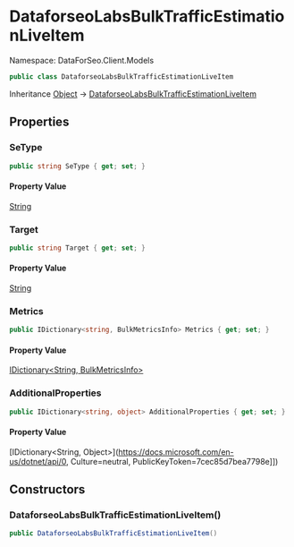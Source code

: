 # DataforseoLabsBulkTrafficEstimationLiveItem

Namespace: DataForSeo.Client.Models

```csharp
public class DataforseoLabsBulkTrafficEstimationLiveItem
```

Inheritance [Object](https://docs.microsoft.com/en-us/dotnet/api/Object) → [DataforseoLabsBulkTrafficEstimationLiveItem](./DataforseoLabsBulkTrafficEstimationLiveItem.md)

## Properties

### **SeType**

```csharp
public string SeType { get; set; }
```

#### Property Value

[String](https://docs.microsoft.com/en-us/dotnet/api/String)<br>

### **Target**

```csharp
public string Target { get; set; }
```

#### Property Value

[String](https://docs.microsoft.com/en-us/dotnet/api/String)<br>

### **Metrics**

```csharp
public IDictionary<string, BulkMetricsInfo> Metrics { get; set; }
```

#### Property Value

[IDictionary&lt;String, BulkMetricsInfo&gt;](./BulkMetricsInfo.md)<br>

### **AdditionalProperties**

```csharp
public IDictionary<string, object> AdditionalProperties { get; set; }
```

#### Property Value

[IDictionary&lt;String, Object&gt;](https://docs.microsoft.com/en-us/dotnet/api/0, Culture=neutral, PublicKeyToken=7cec85d7bea7798e]])<br>

## Constructors

### **DataforseoLabsBulkTrafficEstimationLiveItem()**

```csharp
public DataforseoLabsBulkTrafficEstimationLiveItem()
```
